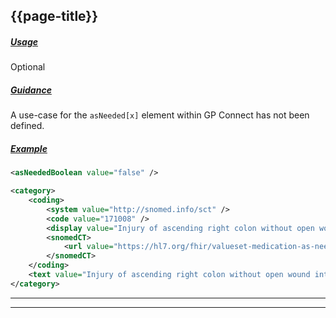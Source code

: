 ## {{page-title}}

<h5><ins>Usage</ins></h5>

<span class="mro-circle optional" title="Optional"></span> Optional


<h5><ins>Guidance</ins></h5>

A use-case for the `asNeeded[x]` element within GP Connect has not been defined.

<h5><ins>Example</ins></h5>

```xml
<asNeededBoolean value="false" />
```

```xml
<category>
    <coding>
        <system value="http://snomed.info/sct" />
        <code value="171008" />
        <display value="Injury of ascending right colon without open wound into abdominal cavity" />
        <snomedCT>
            <url value="https://hl7.org/fhir/valueset-medication-as-needed-reason.html" />
        </snomedCT>
    </coding>
    <text value="Injury of ascending right colon without open wound into abdominal cavity">
</category>
```

---
---